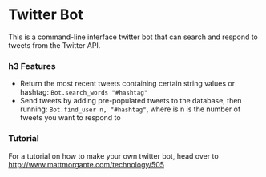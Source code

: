 # Twitter Bot

This is a command-line interface twitter bot that can search and respond to tweets from the Twitter API. 

### h3 Features 
* Return the most recent tweets containing certain string values or hashtag: `Bot.search_words "#hashtag"`
* Send tweets by adding pre-populated tweets to the database, then running: `Bot.find_user n, "#hashtag"`, where is n is the number of tweets you want to respond to 


### Tutorial
For a tutorial on how to make your own twitter bot, head over to http://www.mattmorgante.com/technology/505 